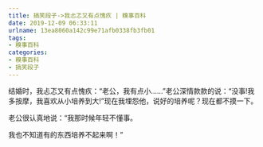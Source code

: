 ```yaml
---
title: 搞笑段子->我忐忑又有点愧疚 | 糗事百科
date: 2019-12-09 06:33:11
urlname: 13ea8060a142c99e71afb0338fb3fb01
tags: 
- 糗事百科
categories:
- 糗事百科
- 搞笑段子
---
```

结婚时，我忐忑又有点愧疚：“老公，我有点小……”老公深情款款的说：“没事!我多按摩，我喜欢从小培养到大!”现在我埋怨他，说好的培养呢？现在都不摸一下。

老公很认真地说：“我那时候年轻不懂事。

我也不知道有的东西培养不起来啊！”


